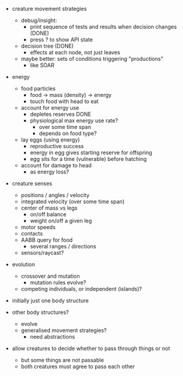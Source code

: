 
* creature movement strategies
  * debug/insight:
    * print sequence of tests and results when decision changes (DONE)
    * press \? to show API state
  * decision tree (DONE)
    * effects at each node, not just leaves
  * maybe better: sets of conditions triggering "productions"
    * like SOAR

* energy
  * food particles
    * food -> mass (density) -> energy
    * touch food with head to eat
  * account for energy use
    * depletes reserves DONE
    * physiological max energy use rate?
      * over some time span
      * depends on food type?
  * lay eggs (using energy)
    * reproductive success
    * energy in egg gives starting reserve for offspring
    * egg sits for a time (vulnerable) before hatching
  * account for damage to head
    * as energy loss?

* creature senses
  * positions / angles / velocity
  * integrated velocity (over some time span)
  * center of mass vs legs
    * on/off balance
    * weight on/off a given leg
  * motor speeds
  * contacts
  * AABB query for food
    * several ranges / directions
  * sensors/raycast?

* evolution
  * crossover and mutation
    * mutation rules evolve?
  * competing individuals, or independent (islands)?

* initially just one body structure
* other body structures?
  * evolve
  * generalised movement strategies?
    * need abstractions

* allow creatures to decide whether to pass through things or not
  * but some things are not passable
  * both creatures must agree to pass each other

